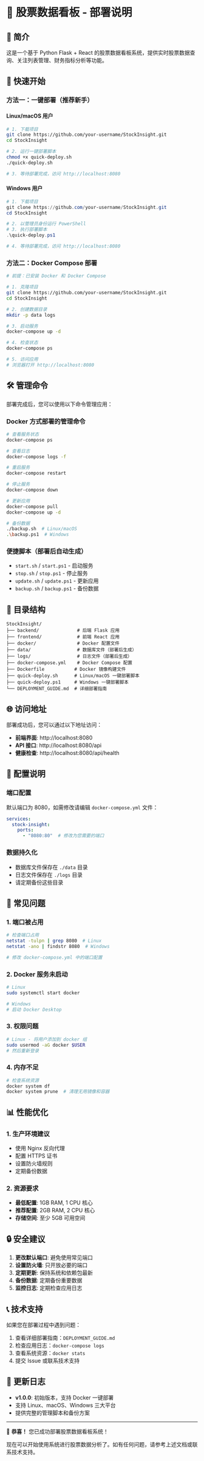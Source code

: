 # 🚀 股票数据看板 - 部署说明

## 📖 简介

这是一个基于 Python Flask + React 的股票数据看板系统，提供实时股票数据查询、关注列表管理、财务指标分析等功能。

## 🎯 快速开始

### 方法一：一键部署（推荐新手）

#### Linux/macOS 用户
```bash
# 1. 下载项目
git clone https://github.com/your-username/StockInsight.git
cd StockInsight

# 2. 运行一键部署脚本
chmod +x quick-deploy.sh
./quick-deploy.sh

# 3. 等待部署完成，访问 http://localhost:8080
```

#### Windows 用户
```powershell
# 1. 下载项目
git clone https://github.com/your-username/StockInsight.git
cd StockInsight

# 2. 以管理员身份运行 PowerShell
# 3. 执行部署脚本
.\quick-deploy.ps1

# 4. 等待部署完成，访问 http://localhost:8080
```

### 方法二：Docker Compose 部署

```bash
# 前提：已安装 Docker 和 Docker Compose

# 1. 克隆项目
git clone https://github.com/your-username/StockInsight.git
cd StockInsight

# 2. 创建数据目录
mkdir -p data logs

# 3. 启动服务
docker-compose up -d

# 4. 检查状态
docker-compose ps

# 5. 访问应用
# 浏览器打开 http://localhost:8080
```

## 🛠️ 管理命令

部署完成后，您可以使用以下命令管理应用：

### Docker 方式部署的管理命令

```bash
# 查看服务状态
docker-compose ps

# 查看日志
docker-compose logs -f

# 重启服务
docker-compose restart

# 停止服务
docker-compose down

# 更新应用
docker-compose pull
docker-compose up -d

# 备份数据
./backup.sh  # Linux/macOS
.\backup.ps1  # Windows
```

### 便捷脚本（部署后自动生成）

- `start.sh` / `start.ps1` - 启动服务
- `stop.sh` / `stop.ps1` - 停止服务
- `update.sh` / `update.ps1` - 更新应用
- `backup.sh` / `backup.ps1` - 备份数据

## 📁 目录结构

```
StockInsight/
├── backend/              # 后端 Flask 应用
├── frontend/             # 前端 React 应用
├── docker/               # Docker 配置文件
├── data/                 # 数据库文件（部署后生成）
├── logs/                 # 日志文件（部署后生成）
├── docker-compose.yml    # Docker Compose 配置
├── Dockerfile           # Docker 镜像构建文件
├── quick-deploy.sh      # Linux/macOS 一键部署脚本
├── quick-deploy.ps1     # Windows 一键部署脚本
└── DEPLOYMENT_GUIDE.md  # 详细部署指南
```

## 🌐 访问地址

部署成功后，您可以通过以下地址访问：

- **前端界面**: http://localhost:8080
- **API 接口**: http://localhost:8080/api
- **健康检查**: http://localhost:8080/api/health

## 🔧 配置说明

### 端口配置

默认端口为 8080，如需修改请编辑 `docker-compose.yml` 文件：

```yaml
services:
  stock-insight:
    ports:
      - "8080:80"  # 修改为您需要的端口
```

### 数据持久化

- 数据库文件保存在 `./data` 目录
- 日志文件保存在 `./logs` 目录
- 请定期备份这些目录

## 🚨 常见问题

### 1. 端口被占用

```bash
# 检查端口占用
netstat -tulpn | grep 8080  # Linux
netstat -ano | findstr 8080  # Windows

# 修改 docker-compose.yml 中的端口配置
```

### 2. Docker 服务未启动

```bash
# Linux
sudo systemctl start docker

# Windows
# 启动 Docker Desktop
```

### 3. 权限问题

```bash
# Linux - 将用户添加到 docker 组
sudo usermod -aG docker $USER
# 然后重新登录
```

### 4. 内存不足

```bash
# 检查系统资源
docker system df
docker system prune  # 清理无用镜像和容器
```

## 📊 性能优化

### 1. 生产环境建议

- 使用 Nginx 反向代理
- 配置 HTTPS 证书
- 设置防火墙规则
- 定期备份数据

### 2. 资源要求

- **最低配置**: 1GB RAM, 1 CPU 核心
- **推荐配置**: 2GB RAM, 2 CPU 核心
- **存储空间**: 至少 5GB 可用空间

## 🔒 安全建议

1. **更改默认端口**: 避免使用常见端口
2. **设置防火墙**: 只开放必要的端口
3. **定期更新**: 保持系统和依赖包最新
4. **备份数据**: 定期备份重要数据
5. **监控日志**: 定期检查应用日志

## 📞 技术支持

如果您在部署过程中遇到问题：

1. 查看详细部署指南：`DEPLOYMENT_GUIDE.md`
2. 检查应用日志：`docker-compose logs`
3. 查看系统资源：`docker stats`
4. 提交 Issue 或联系技术支持

## 📝 更新日志

- **v1.0.0**: 初始版本，支持 Docker 一键部署
- 支持 Linux、macOS、Windows 三大平台
- 提供完整的管理脚本和备份方案

---

🎉 **恭喜！** 您已成功部署股票数据看板系统！

现在可以开始使用系统进行股票数据分析了。如有任何问题，请参考上述文档或联系技术支持。